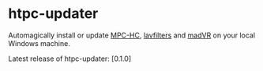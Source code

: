 htpc-updater
============

Automagically install or update [MPC-HC], [lavfilters] and [madVR] on your local Windows machine.

Latest release of htpc-updater: [0.1.0]

[MPC-HC]:http://mpc-hc.org/
[lavfilters]:https://github.com/Nevcairiel/LAVFilters
[madVR]:http://forum.doom9.org/showthread.php?t=146228
